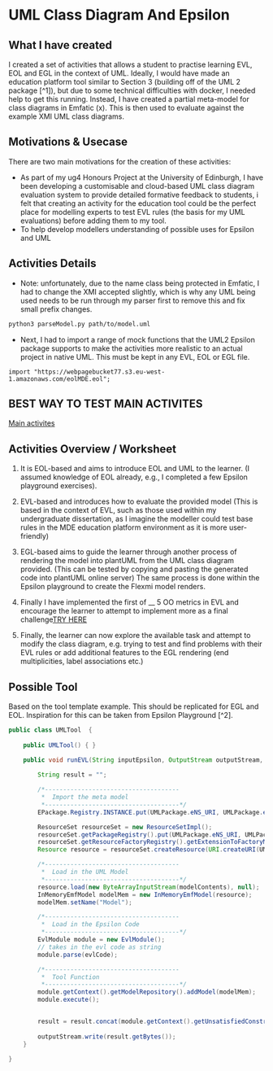 
# UML Class Diagram And Epsilon

## What I have created
I created a set of activities that allows a student to practise learning EVL, EOL and EGL in the context of UML. Ideally, I would have made an education platform tool similar to Section 3 (building off of the UML 2 package [^1]), but due to some technical difficulties with docker, I needed help to get this running. Instead, I have created a partial meta-model for class diagrams in Emfatic (x). This is then used to evaluate against the example XMI UML class diagrams.

## Motivations & Usecase
There are two main motivations for the creation of these activities:
* As part of my ug4 Honours Project at the University of Edinburgh, I have been developing a customisable and cloud-based UML class diagram evaluation system to provide detailed formative feedback to students, i felt that creating an activity for the education tool could be the perfect place for modelling experts to test EVL rules (the basis for my UML evaluations) before adding them to my tool.
* To help develop modellers understanding of possible uses for Epsilon and UML

## Activities Details

* Note: unfortunately, due to the name class being protected in Emfatic, I had to change the XMI accepted slightly, which is why any UML being used needs to be run through my parser first to remove this and fix small prefix changes.
```bash
python3 parseModel.py path/to/model.uml
```
* Next, I had to import a range of mock functions that the UML2 Epsilon package supports to make the activities more realistic to an actual project in native UML. This must be kept in any EVL, EOL or EGL file.
```
import "https://webpagebucket77.s3.eu-west-1.amazonaws.com/eolMDE.eol";
```

## BEST WAY TO TEST MAIN ACTIVITES
[Main activites]([https://www.openai.com](https://educationplatform.mde-network.org/?activities=https://webpagebucket77.s3.eu-west-1.amazonaws.com/mdeCompFinal/activity.json))

## Activities Overview / Worksheet

1. It is EOL-based and aims to introduce EOL and UML to the learner. (I assumed knowledge of EOL already, e.g., I completed a few Epsilon playground exercises).

2. EVL-based and introduces how to evaluate the provided model (This is based in the context of EVL, such as those used within my undergraduate dissertation, as I imagine the modeller could test base rules in the MDE education platform environment as it is more user-friendly)

3. EGL-based aims to guide the learner through another process of rendering the model into plantUML from the UML class diagram provided. (This can be tested by copying and pasting the generated code into plantUML online server) The same process is done within the Epsilon playground to create the Flexmi model renders.

4. Finally I have implemented the first of __ 5 OO metrics in EVL and encourage the learner to attempt to implement more as a final challenge[TRY HERE](https://educationplatform.mde-network.org/?activities=https://webpagebucket77.s3.eu-west-1.amazonaws.com/mdeCompFinal/activityHeuristics.json)

6. Finally, the learner can now explore the available task and attempt to modify the class diagram, e.g. trying to test and find problems with their EVL rules or add additional features to the EGL rendering (end multiplicities, label associations etc.)


## Possible Tool
Based on the tool template example. This should be replicated for EGL and EOL. Inspiration for this can be taken from Epsilon Playground [^2].
```Java
public class UMLTool  { 
	
	public UMLTool() { }

    public void runEVL(String inputEpsilon, OutputStream outputStream, JsonObject response) throws Exception {
	
		String result = "";

		/*-------------------------------------
		 *  Import the meta model 
		 *-------------------------------------*/
        EPackage.Registry.INSTANCE.put(UMLPackage.eNS_URI, UMLPackage.eINSTANCE);

        ResourceSet resourceSet = new ResourceSetImpl();
        resourceSet.getPackageRegistry().put(UMLPackage.eNS_URI, UMLPackage.eINSTANCE);
        resourceSet.getResourceFactoryRegistry().getExtensionToFactoryMap().put("*", new UMLResourceFactoryImpl());
        Resource resource = resourceSet.createResource(URI.createURI(UMLPackage.eNS_URI));

        /*-------------------------------------
		 *  Load in the UML Model
		 *-------------------------------------*/
        resource.load(new ByteArrayInputStream(modelContents), null);
        InMemoryEmfModel modelMem = new InMemoryEmfModel(resource);
        modelMem.setName("Model");

		/*-------------------------------------
		 *  Load in the Epsilon Code
		 *-------------------------------------*/
        EvlModule module = new EvlModule();
        // takes in the evl code as string
        module.parse(evlCode);

		/*-------------------------------------
		 *  Tool Function 
		 *-------------------------------------*/	
        module.getContext().getModelRepository().addModel(modelMem);
        module.execute();


		result = result.concat(module.getContext().getUnsatisfiedConstraints().toString());  
		
		outputStream.write(result.getBytes());
	}

}

```
